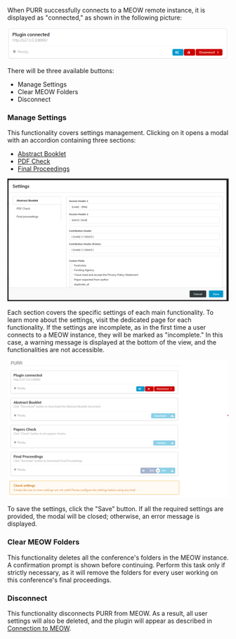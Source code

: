 When PURR successfully connects to a MEOW remote instance, it is displayed as "connected," as shown in the following picture:

![Plugin connected](pictures/plugin-connected.png)

There will be three available buttons:

- Manage Settings
- Clear MEOW Folders
- Disconnect

### Manage Settings

This functionality covers settings management. Clicking on it opens a modal with an accordion containing three sections:

  - [Abstract Booklet](abstractBooklet.md)
  - [PDF Check](papersCheck.md)
  - [Final Proceedings](finalProceedings.md)

![Settings modal](pictures/settings-modal.png)

Each section covers the specific settings of each main functionality. To learn more about the settings, visit the dedicated page for each functionality. If the settings are incomplete, as in the first time a user connects to a MEOW instance, they will be marked as "incomplete." In this case, a warning message is displayed at the bottom of the view, and the functionalities are not accessible.

![Incomplete settings](pictures/settings-incomplete.png)

To save the settings, click the "Save" button. If all the required settings are provided, the modal will be closed; otherwise, an error message is displayed.

### Clear MEOW Folders

This functionality deletes all the conference's folders in the MEOW instance. A confirmation prompt is shown before continuing. Perform this task only if strictly necessary, as it will remove the folders for every user working on this conference's final proceedings.

### Disconnect

This functionality disconnects PURR from MEOW. As a result, all user settings will also be deleted, and the plugin will appear as described in [Connection to MEOW](connection.md).
